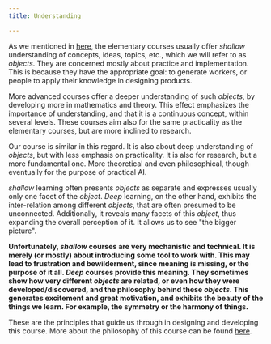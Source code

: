 ```yaml
---
title: Understanding

---
```



As we mentioned in <a href="https://shimon-k.github.io/AGI-Course/en/Introduction/Course presentation">here</a>, the elementary courses usually offer _shallow_ understanding of concepts, ideas, topics, etc., which we will refer to as _objects_. They are concerned mostly about practice and implementation. This is because they have the appropriate goal: to generate workers,  or people to apply their knowledge in designing products.

More advanced courses offer a deeper understanding of such _objects_, by developing more in mathematics and theory. This effect emphasizes the importance of understanding, and that it is a continuous concept, within several levels. These courses aim also for the same practicality as the elementary courses, but are more inclined to research.

Our course is similar in this regard. It is also about deep understanding of _objects_, but with less emphasis on practicality. It is also for research, but a more fundamental one. More theoretical and even philosophical, though eventually for the purpose of practical AI.

_shallow_ learning often presents _objects_ as separate and expresses usually only one facet of the _object_. _Deep_ learning, on the other hand, exhibits the inter-relation among different _objects_, that are often presumed to be unconnected. Additionally, it reveals many facets of this _object_, thus expanding the overall perception of it. It allows us to see "the bigger picture".

<b>Unfortunately, _shallow_ courses are very mechanistic and technical. It is merely (or mostly) about introducing some tool to work with. This may lead to frustration and bewilderment, since meaning is missing, or the purpose of it all. _Deep_ courses provide this meaning. They sometimes show how very different _objects_ are related, or even how they were developed/discovered, and the philosophy behind these _objects_. This generates excitement and great motivation, and exhibits the beauty of the things we learn. For example, the symmetry or the harmony of things.</b>

These are the principles that guide us through in designing and developing this course. More about the philosophy of this course can be found <a href="https://shimon-k.github.io/Teaching.html">here</a>.